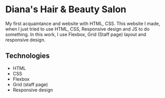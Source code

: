 # Diana's Hair & Beauty Salon
My first acquaintance and website with HTML, CSS. This website I made, when I just tried to use HTML, CSS, Responsive design and JS to do something. In this work, I use Flexbox, Grid (Staff page) layout and responsive design.


## Technologies
- HTML
- CSS
- Flexbox
- Grid (staff page)
- Responsive design
